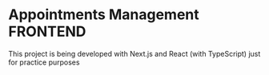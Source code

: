 # Appointments Management FRONTEND

This project is being developed with Next.js and React (with TypeScript) just for practice purposes